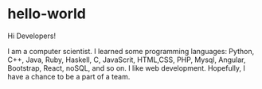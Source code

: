 # hello-world

Hi Developers!

I am a computer scientist. I learned some programming languages: Python, C++, Java, Ruby, Haskell, C, JavaScrit, HTML,CSS, PHP, Mysql, Angular, Bootstrap, React, noSQL, and so on. I like web development. Hopefully, I have a chance to be a part of a team.
